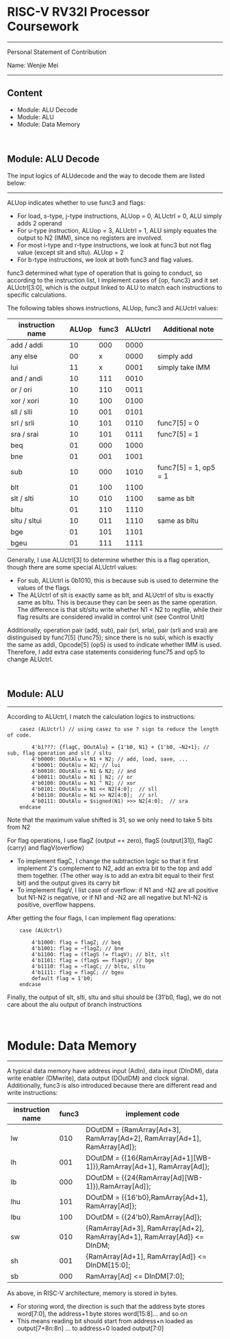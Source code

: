 # RISC-V RV32I Processor Coursework
___

Personal Statement of Contribution

Name: Wenjie Mei

___

## Content
* Module: ALU Decode
* Module: ALU
* Module: Data Memory

<br>

## Module: ALU Decode
The input logics of ALUdecode and the way to decode them are listed below:
___

ALUop indicates whether to use func3 and flags: 
* For load, s-type, j-type instructions, ALUop = 0, ALUctrl = 0, ALU simply adds 2 operand
* For u-type instruction, ALUop = 3, ALUctrl = 1, ALU simply equates the output to N2 (IMM), since no registers are involved.
* For most i-type and r-type instructions, we look at func3 but not flag value (except slt and sltu). ALUop = 2
* For b-type instructions, we look at both func3 and flag values.

func3 determined what type of operation that is going to conduct, so according to the instruction list, I implement cases of {op, func3} and it set ALUctrl[3:0],
which is the output linked to ALU to match each instructions to specific calculations. 

The following tables shows instructions, ALUop, func3 and ALUctrl values:

instruction name | ALUop | func3 | ALUctrl | Additional note
--- | --- | --- | --- | ---
add / addi | 10 | 000 | 0000 |
any else | 00 | x | 0000 | simply add 
lui | 11 | x | 0001 | simply take IMM
and / andi | 10 | 111 | 0010 
or / ori | 10 | 110 | 0011
xor / xori | 10 | 100 | 0100
sll / slli | 10 | 001 | 0101 
srl / srli | 10 | 101 | 0110 | func7[5] = 0
sra / srai | 10 | 101 | 0111 | func7[5] = 1
beq | 01 | 000 | 1000
bne | 01 | 001 | 1001
sub | 10 | 000 | 1010 | func7[5] = 1, op5 = 1
blt | 01 | 100 | 1100
slt / slti | 10 | 010 | 1100 | same as blt
bltu | 01 | 110 | 1110
sltu / sltui | 10 | 011 | 1110 | same as bltu
bge | 01 | 101 | 1101
bgeu | 01 | 111 | 1111

Generally, I use ALUctrl[3] to determine whether this is a flag operation, though there are some special ALUctrl values:
* For sub, ALUctrl is 0b1010, this is because sub is used to determine the values of the flags. 
* The ALUctrl of slt is exactly same as blt, and ALUctrl of sltu is exactly same as bltu. This is because they can be seen as the same operation.
The difference is that slt/sltu write whether N1 < N2 to regfile, while their flag results are considered invalid in control unit (see Control Unit)

Additionally, operation pair (add, sub), pair (srl, srla), pair (srli and srai) are distinguised by func7[5] (func75); 
since there is no subi, which is exactly the same as addi, Opcode[5] (op5) is used to indicate whether IMM is used.
Therefore, I add extra case statements considering func75 and op5 to change ALUctrl.

<br>

## Module: ALU
___
According to ALUctrl, I match the calculation logics to instructions:

```
    casez (ALUctrl) // using casez to use ? sign to reduce the length of code.

        4'b1???: {flagC, DOutAlu} = {1'b0, N1} + {1'b0, ~N2+1}; // sub, flag operation and slt / sltu 
        4'b0000: DOutAlu = N1 + N2; // add, load, save, ... 
        4'b0001: DOutAlu = N2; // lui
        4'b0010: DOutAlu = N1 & N2; // and
        4'b0011: DOutAlu = N1 | N2; // or
        4'b0100: DOutAlu = N1 ^ N2; // xor
        4'b0101: DOutAlu = N1 << N2[4:0];  // sll
        4'b0110: DOutAlu = N1 >> N2[4:0];  // srl
        4'b0111: DOutAlu = $signed(N1) >>> N2[4:0];  // sra
    endcase
```

Note that the maximum value shifted is 31, so we only need to take 5 bits from N2

For flag operations, I use flagZ (output == zero), flagS (output[31]), flagC (carry) and flagV(overflow)
* To implement flagC, I change the subtraction logic so that it first implement 2's complement to N2, add an extra bit to the top and add them together. (The other way is to add an extra bit equal to their first bit) and the output gives its carry bit
* To implement flagV, I list case of overflow: if N1 and -N2 are all positive but N1-N2 is negative, or if N1 and -N2 are all negative but N1-N2 is positive, overflow happens.

After getting the four flags, I can implement flag operations: 
```
    case (ALUctrl)

        4'b1000: flag = flagZ; // beq
        4'b1001: flag = ~flagZ; // bne
        4'b1100: flag = (flagS != flagV); // blt, slt
        4'b1101: flag = (flagS == flagV); // bge
        4'b1110: flag = ~flagC; // bltu, sltu
        4'b1111: flag = flagC; // bgeu
        default flag = 1'b0;
    endcase
```
Finally, the output of slt, slti, sltu and sltui should be {31'b0, flag}, we do not care about the alu output of branch instructions

<br>

# Module: Data Memory
___

A typical data memory have address input (AdIn), data input (DInDM), data write enabler (DMwrite), data output (DOutDM) and clock signal. 
Additionally, func3 is also introduced because there are different read and write instructions:

instruction name | func3 | implement code
--- | --- | --- 
lw | 010 | DOutDM = {RamArray[Ad+3], RamArray[Ad+2], RamArray[Ad+1], RamArray[Ad]};
lh | 001 | DOutDM = {{16{RamArray[Ad+1][WB-1]}},RamArray[Ad+1], RamArray[Ad]};
lb | 000 | DOutDM = {{24{RamArray[Ad][WB-1]}},RamArray[Ad]};
lhu | 101 | DOutDM = {{16'b0},RamArray[Ad+1], RamArray[Ad]};
lbu | 100 | DOutDM = {{24'b0},RamArray[Ad]};
sw | 010 | {RamArray[Ad+3], RamArray[Ad+2], RamArray[Ad+1], RamArray[Ad]} <= DInDM;
sh | 001 | {RamArray[Ad+1], RamArray[Ad]} <= DInDM[15:0];
sb | 000 | RamArray[Ad] <= DInDM[7:0];

As above, in RISC-V architecture, memory is stored in bytes. 
* For storing word, the direction is such that the address byte stores word[7:0], the address+1 byte stores word[15:8]... and so on
* This means reading bit should start from address+n loaded as output[7+8n:8n] ... to address+0 loaded output[7:0]

<br><br><br><br><br><br><br><br><br><br>
